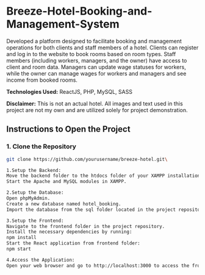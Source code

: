 # Breeze-Hotel-Booking-and-Management-System

Developed a platform designed to facilitate booking and management operations for both clients and staff members of a hotel. Clients can register and log in to the website to book rooms based on room types. Staff members (including workers, managers, and the owner) have access to client and room data. Managers can update wage statuses for workers, while the owner can manage wages for workers and managers and see income from booked rooms.

**Technologies Used:** ReactJS, PHP, MySQL, SASS

**Disclaimer:** This is not an actual hotel. All images and text used in this project are not my own and are utilized solely for project demonstration.

## Instructions to Open the Project

### 1. Clone the Repository
```bash
git clone https://github.com/yourusername/breeze-hotel.git\

1.Setup the Backend:
Move the backend folder to the htdocs folder of your XAMPP installation.
Start the Apache and MySQL modules in XAMPP.

2.Setup the Database:
Open phpMyAdmin.
Create a new database named hotel_booking.
Import the database from the sql folder located in the project repository.

3.Setup the Frontend:
Navigate to the frontend folder in the project repository.
Install the necessary dependencies by running:
npm install
Start the React application from frontend folder:
npm start

4.Access the Application:
Open your web browser and go to http://localhost:3000 to access the frontend of the application.

